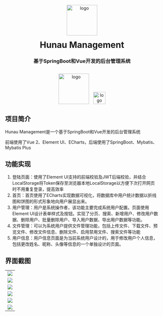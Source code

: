 <p align="center">
	<img alt="logo" src="https://img-blog.csdnimg.cn/c45859dc282442b8a0ec927f2c66890c.png" style="width:100px;">
</p>
<h1 align="center" style="margin: 10px 0 20px; font-weight: bold;">Hunau Management</h1>
<h3 align="center">基于SpringBoot和Vue开发的后台管理系统</h4>
<p align="center" style="margin-top:30px;">
  <img alt="logo" src="https://img-blog.csdnimg.cn/ad2e1122bca144c4b1f431ab45516727.png" style="width:100px;margin-right:10px;">
  <img alt="logo" src="https://img-blog.csdnimg.cn/ab8dc1a3165d401fb87977e884a739e0.png" style="width:40px;">
</p>

## 项目简介

Hunau Management是一个基于SpringBoot和Vue开发的后台管理系统

前端使用了Vue 2、Element UI、ECharts，后端使用了SpringBoot、Mybatis、Mybatis Plus

## 功能实现

1.  登陆页面：使用了Element UI支持的前端校验及JWT后端校验，并结合LocalStorage将Token保存至浏览器本地LocalStorage以方便下次打开网页时不用重复登录，提高效率
2.  首页：首页使用了ECharts实现数据可视化，将数据库中用户统计数据以折线图和饼图的形式形象地向用户展显出来。
3.  用户管理：用户是系统操作者，该功能主要完成系统用户配置。页面使用Element UI设计表单样式及按钮。实现了分页、搜索、新增用户、修改用户数据、删除用户、批量删除用户、导入用户数据、导出用户数据等功能。
4.  文件管理：可以为系统用户提供文件管理功能，包括上传文件、下载文件、预览文件、修改文件信息、删除文件、启用禁用文件、搜索文件等功能
5.  用户信息：用户信息页面是为当前系统用户设计的，用于修改用户个人信息，包括更改姓名、昵称、头像等信息的一个单独设计的页面。

## 界面截图

<table>
	<tr>
    <td><img src="https://img-blog.csdnimg.cn/43e4a21e1953488295c45a89290b64d6.jpeg"/></td>
  </tr>
  <tr>
    <td><img src="https://img-blog.csdnimg.cn/ba444ac97d9b4d9ba188271409de588d.jpeg"/></td>
  </tr>
  <tr>
    <td><img src="https://img-blog.csdnimg.cn/d1149f7cffde4758815abb6b4bec8d17.jpeg"/></td>
  </tr>
  <tr>
    <td><img src="https://img-blog.csdnimg.cn/3af1e29b923941e891f297d8ed7eada8.jpeg"/></td>
  </tr>
  <tr>
    <td><img src="https://img-blog.csdnimg.cn/175161de3c8142d19bbf0d40c0eefb16.jpeg"/></td>
  </tr>
  <tr>
  <td><img src="https://img-blog.csdnimg.cn/f626ce479058476d8648d4188e312718.jpeg"/></td>
  </tr>
</table>


